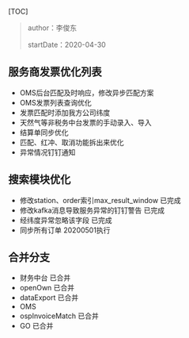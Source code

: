 [TOC]

>author：李俊东
>
>startDate：2020-04-30
>

## 服务商发票优化列表

* OMS后台匹配及时响应，修改异步匹配方案
* OMS发票列表查询优化
* 发票匹配时添加我方公司纬度
* 天然气等非税务中台发票的手动录入、导入
* 结算单同步优化
* 匹配、红冲、取消功能拆出来优化
* 异常情况钉钉通知

## 搜索模块优化

* 修改station、order索引max_result_window 已完成
* 修改kafka消息导致服务异常的钉钉警告 已完成
* 经纬度异常忽略该字段 已完成
* 同步所有订单 20200501执行

## 合并分支

* 财务中台 已合并
* openOwn 已合并
* dataExport 已合并
* OMS
* ospInvoiceMatch 已合并
* GO 已合并